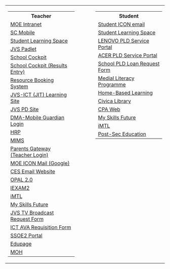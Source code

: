 <table width="100%">
<tbody>
<tr>
<td width="45%" valign="TOP">
<table width="100%">
<tbody>
<tr>
<th>Teacher
</th>
</tr>
<tr>
<td><a href="https://intranet.moe.gov.sg/" target="_blank">MOE Intranet</a>
</td>
</tr>
<tr>
<td><a href="https://scmobile.moe.edu.sg/login" target="_blank">SC Mobile</a>
</td>
</tr>
<tr>
<td><a href="https://vle.learning.moe.edu.sg" target="_blank">Student Learning Space</a>
</td>
</tr>
<tr>
<td><a href="https://jvs.padlet.org/" target="_blank">JVS Padlet</a>
</td>
</tr>
<tr>
<td><a href="https://schoolcockpit.moe.gov.sg/" target="_blank">School Cockpit</a>
</td>
</tr>
<tr>
<td><a href="https://schoolcockpit.moe.gov.sg/academic" target="_blank">School Cockpit (Results Entry)</a><br>
</td>
</tr>
<tr>
<td><a href="https://rbs.avero-tech.com/" target="_blank">Resource Booking System</a><br>
</td>
</tr>
<tr>
<td><a href="https://sites.google.com/jvs.edu.sg/jvs-sls/jit?authuser=0" target="_blank">JVS-ICT (JIT) Learning Site</a>
</td>
</tr>
<tr>
<td><a href="https://tinyurl.com/JVSPD" target="_blank">JVS PD Site</a>
</td>
</tr>
<tr>
<td><a href="https://sg-portal.mobileguardian.com/#/login" target="_blank">DMA-Mobile Guardian Login</a>
</td>
</tr>
<tr>
<td><a href="https://www.hrp.gov.sg/hrp/#/" target="_blank">HRP</a><br>
</td>
</tr>
<tr>
<td><a href="https://portal.mims.moe.gov.sg/idmdash/#/landing" target="_blank">MIMS</a><br>
</td>
</tr>
<tr>
<td><a href="https://idp.mims.moe.gov.sg/nidp//app/login?target=https%3A%2F%2Fidp.mims.moe.gov.sg%2Fnidp%2Foauth%2Fnam%2Fauthz%3Fclient_id%3D21e7f82a-7e4e-43fc-a6c1-67b440d7991e%26redirect_uri%3Dhttps%3A%2F%2Fpg.moe.edu.sg%2Fapi%2Fweb%2F2%2Fstaff%2Fidentity%2Flogin%2FMIMScallback%26scope%3Dopenid%2Bpg%26response_type%3Dcode%26max_age%3D60%26state%3D1678323921387&amp;forceAuth=true" target="_blank">Parents Gateway (Teacher Login)</a>
</td>
</tr>
<tr>
<td><a href="https://workspace.google.com/dashboard" target="_blank">MOE ICON Mail (Google)</a><br>
</td>
</tr>
<tr>
<td><a href="https://schools.gov.sg/owa/auth/logon.aspx" target="_blank">CES Email Website</a>
</td>
</tr>
<tr>
<td><a href="https://www.opal2.moe.edu.sg/app/learner" target="_blank">OPAL 2.0</a>
</td>
</tr>
<tr>
<td><a href="https://iexams.seab.gov.sg/login" target="_blank">IEXAM2</a>
</td>
</tr>
<tr>
<td><a href="https://imtl.moe.edu.sg/" target="_blank">iMTL</a><br>
</td>
</tr>
<tr>
<td><a href="https://www.myskillsfuture.sg/secondary" target="_blank">My Skills Future</a><br>
</td>
</tr>
<tr>
<td><a href="https://docs.google.com/forms/d/e/1FAIpQLSdx4Pv_m1QEnp3EawKDZMKuT6UhWCTpQTpSUEEaFhSAIOHy0g/viewform" target="_blank">JVS&nbsp;TV Broadcast Request Form</a>
</td>
</tr>
<tr>
<td><a href="https://docs.google.com/forms/d/e/1FAIpQLSfjAdvPjcuiTzcBxeTBm7iVaBedjCxrDqQP6Te6BeCyp7x5NA/viewform" target="_blank">ICT AVA Requisition Form</a><br>
</td>
</tr>
<tr>
<td><a href="https://ssoe2.moe.edu.sg/" target="_blank">SSOE2 Portal</a><br>
</td>
</tr>
<tr>
<td><a href="https://portal.edupage.org/" target="_blank">Edupage</a>
</td>
</tr>
<tr>
<td><a href="http://www.moh.gov.sg" target="_blank">MOH</a><br>
</td>
</tr>
</tbody>
</table>
</td>
<td width="10%">
</td>
<td width="45%" valign="TOP">
<table width="100%">
<tbody>
<tr>
<th>Student
</th>
</tr>
<tr>
<td><a href="https://workspace.google.com/dashboard" target="_blank">Student ICON email</a><br>
</td>
</tr>
<tr>
<td><a href="https://vle.learning.moe.edu.sg/" target="_blank">Student Learning Space</a>
</td>
</tr>
<tr>
<td><a href="https://www.asiapac.com.sg/pld-lenovo/" target="_blank">LENOVO PLD Service Portal</a>
</td>
</tr>
<tr>
<td><a href="https://secured.acer.com.sg/pld" target="_blank">ACER PLD Service Portal</a>
</td>
</tr>
<tr>
<td><a href="https://docs.google.com/forms/d/e/1FAIpQLSc7er_HWXxzyofYHZXhyWseHBOodahb60tdmdJnPHn2r8HrTg/viewform?fbzx=4287025303855983545" target="_blank">School PLD Loan Request Form</a>
</td>
</tr>
<tr>
<td><a href="https://sites.google.com/jvs.edu.sg/jmlp/home" target="_blank">Medial Literacy Programme</a><br>
</td>
</tr>
<tr>
<td><a href="http://workspace.google.com/dashboard" target="_blank">Home-Based Learning</a><br>
</td>
</tr>
<tr>
<td><a href="https://schoolibrary.moe.edu.sg/jurongvillesec/cgi-bin/spydus.exe/MSGTRN/WPAC/HOME" target="_blank">Civica Library</a>
</td>
</tr>
<tr>
<td><a href="http://sites.google.com/a/moe.edu.sg/cpa7018" target="_blank">CPA Web</a>
</td>
</tr>
<tr>
<td><a href="https://www.myskillsfuture.sg/secondary" target="_blank">My Skills Future</a><br>
</td>
</tr>
<tr>
<td><a href="https://imtl.moe.edu.sg" target="_blank">iMTL</a>
</td>
</tr>
<tr>
<td><a href="http://www.moe.gov.sg/education/post-secondary/" target="_blank">Post-Sec Education</a><br>
</td>
</tr>
</tbody>
</table>
</td>
</tr>
</tbody>
</table>
